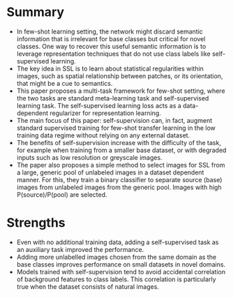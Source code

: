 # Summary
* In few-shot learning setting, the network might discard semantic information that is irrelevant for base classes but critical for novel classes. One way to recover this useful semantic information is to leverage representation techniques that do not use class labels like self-supervised learning.
* The key idea in SSL is to learn about statistical regularities within images, such as spatial relationship between patches, or its orientation, that might be a cue to semantics.
* This paper proposes a multi-task framework for few-shot setting, where the two tasks are standard meta-learning task and self-supervised learning task. The self-supervised learning loss acts as a data-dependent regularizer for representation learning.
* The main focus of this paper: self-supervision can, in fact, augment standard supervised training for few-shot transfer learning in the low training data regime without relying on any external dataset.
* The benefits of self-supervision increase with the difficulty of the task, for example when training from a smaller base dataset, or with degraded inputs such as low resolution or greyscale images.
* The paper also proposes a simple method to select images for SSL from a large, generic pool of unlabeled images in a dataset dependent manner. For this, they train a binary classifier to separate source (base) images from unlabeled images from the generic pool. Images with high P(source)/P(pool) are selected.

# Strengths
* Even with no additional training data, adding a self-supervised task as an auxiliary task improved the performance.
* Adding more unlabelled images chosen from the same domain as the base classes improves performance on small datasets in novel domains.
* Models trained with self-supervision tend to avoid accidental correlation of background features to class labels. This correlation is particularly true when the dataset consists of natural images.
